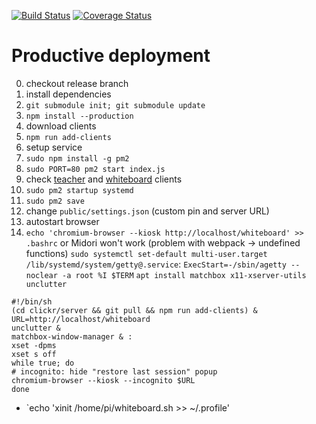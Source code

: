 [![Build Status](https://travis-ci.org/ftes/clickr-server.svg?branch=master)](https://travis-ci.org/ftes/clickr-server)
[![Coverage Status](https://coveralls.io/repos/github/ftes/clickr-server/badge.svg?branch=master)](https://coveralls.io/github/ftes/clickr-server?branch=master)

# Productive deployment

0. checkout release branch
1. install dependencies
  1. `git submodule init; git submodule update`
  2. `npm install --production`
2. download clients
  1. `npm run add-clients`
3. setup service
  1. `sudo npm install -g pm2`
  2. `sudo PORT=80 pm2 start index.js`
  3. check [teacher](http://localhost/teacher) and [whiteboard](http://localhost/whiteboard) clients
  4. `sudo pm2 startup systemd`
  5. `sudo pm2 save`
  6. change `public/settings.json` (custom pin and server URL)
4. autostart browser
  1. `echo 'chromium-browser --kiosk http://localhost/whiteboard' >> .bashrc`
  or
  Midori won't work (problem with webpack -> undefined functions)
  `sudo systemctl set-default multi-user.target`
  `/lib/systemd/system/getty@.service`: `ExecStart=-/sbin/agetty --noclear -a root %I $TERM`
  `apt install matchbox x11-xserver-utils unclutter`
```
#!/bin/sh
(cd clickr/server && git pull && npm run add-clients) &
URL=http://localhost/whiteboard
unclutter &
matchbox-window-manager & :
xset -dpms
xset s off
while true; do
# incognito: hide "restore last session" popup
chromium-browser --kiosk --incognito $URL
done
```
  - `echo 'xinit /home/pi/whiteboard.sh >> ~/.profile'
